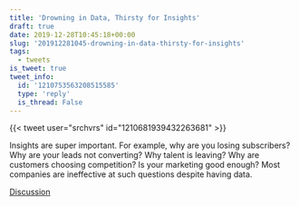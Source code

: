 ```yaml
---
title: 'Drowning in Data, Thirsty for Insights'
draft: true
date: 2019-12-28T10:45:18+00:00
slug: '201912281045-drowning-in-data-thirsty-for-insights'
tags:
  - tweets
is_tweet: true
tweet_info:
  id: '1210753563208515585'
  type: 'reply'
  is_thread: False
---
```




{{< tweet user="srchvrs" id="1210681939432263681" >}}

Insights are super important. For example, why are you losing subscribers? Why are your leads not converting? Why talent is leaving? Why are customers choosing competition? Is your marketing good enough? Most companies are ineffective at such questions despite having data.

[Discussion](https://x.com/sytelus/status/1210753563208515585)
